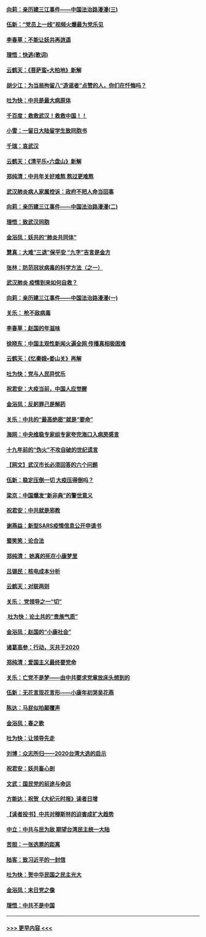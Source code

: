 #### [向莉：亲历建三江事件——中国法治路漫漫(三)](../pages/nsc993/n11831825.md?t=02021655) 
#### [伍新：“党员上一线”视频火爆最为党乐见](../pages/nsc993/n11838200.md?t=02021655) 
#### [李春草：不能让妖共再逍遥](../pages/nsc993/n11838102.md?t=02021655) 
#### [理悟：快逃(歌词)](../pages/nsc993/n11838083.md?t=02021655) 
#### [云鹤天：《菩萨蛮▪大柏地》新解](../pages/nsc993/n11838059.md?t=02021655) 
#### [胡少江：为当局拘留八“造谣者”点赞的人，你们在忏悔吗？](../pages/nsc993/n11836801.md?t=02021655) 
#### [吐为快：中共是最大病原体](../pages/nsc993/n11836748.md?t=02021655) 
#### [千百度：救救武汉！救救中国！！](../pages/nsc993/n11836145.md?t=02021655) 
#### [小雪：一留日大陆留学生致同胞书](../pages/nsc993/n11834624.md?t=02021655) 
#### [千瑞：哀武汉](../pages/nsc993/n11833647.md?t=02021655) 
#### [云鹤天：《清平乐▪六盘山》新解](../pages/nsc993/n11833611.md?t=02021655) 
#### [郑纯清：中共年关好难熬 熬过更难熬](../pages/nsc993/n11833489.md?t=02021655) 
#### [武汉肺炎病人家属控诉：政府不把人命当回事](../pages/nsc993/n11833205.md?t=02021655) 
#### [向莉：亲历建三江事件——中国法治路漫漫(二)](../pages/nsc993/n11829102.md?t=02021655) 
#### [理悟：致武汉同胞](../pages/nsc993/n11831522.md?t=02021655) 
#### [金浴凤：妖共的“肺炎共同体”](../pages/nsc993/n11829448.md?t=02021655) 
#### [慧真：大难“三退”保平安 “九字”吉言是金方](../pages/nsc993/n11829501.md?t=02021655) 
#### [张林：防范冠状病毒的科学方法（之一）](../pages/nsc993/n11828618.md?t=02021655) 
#### [武汉肺炎 疫情到来如何自救？](../pages/nsc993/n11827632.md?t=02021655) 
#### [向莉：亲历建三江事件——中国法治路漫漫(一)](../pages/nsc993/n11827190.md?t=02021655) 
#### [关乐： 枪不敌病毒](../pages/nsc993/n11826746.md?t=02021655) 
#### [李春草：赵国的年滋味](../pages/nsc993/n11826321.md?t=02021655) 
#### [徐晓东：中国主观性新闻火遍全网 传播真相极困难](../pages/nsc993/n11826508.md?t=02021655) 
#### [云鹤天：《忆秦娥▪娄山关》再解](../pages/nsc993/n11824682.md?t=02021655) 
#### [吐为快：党与人民异忧乐](../pages/nsc993/n11824660.md?t=02021655) 
#### [祝君安：大疫当前，中国人应觉醒](../pages/nsc993/n11821946.md?t=02021655) 
#### [金浴凤：反躬罪己是解药](../pages/nsc993/n11820280.md?t=02021655) 
#### [关乐：中共的“最高绝密”就是“要命”](../pages/nsc993/n11816946.md?t=02021655) 
#### [海网：中央维稳专家组专家夸完海口入病房感言](../pages/nsc993/n11815138.md?t=02021655) 
#### [十九年前的“伪火”不攻自破的世纪谎言](../pages/nsc993/n11813238.md?t=02021655) 
#### [【网文】武汉市长必须回答的六个问题](../pages/nsc993/n11813848.md?t=02021655) 
#### [伍新：稳定压倒一切 大疫压得倒吗？](../pages/nsc993/n11812634.md?t=02021655) 
#### [梁京：中国爆发“新非典”的警世意义](../pages/nsc993/n11812554.md?t=02021655) 
#### [祝君安：中共就是邪教](../pages/nsc993/n11812431.md?t=02021655) 
#### [谢燕益：新型SARS疫情信息公开申请书](../pages/nsc993/n11808840.md?t=02021655) 
#### [蜀笑笑：论合法](../pages/nsc993/n11808064.md?t=02021655) 
#### [郑纯清： 她真的死在小康梦里](../pages/nsc993/n11806623.md?t=02021655) 
#### [吕锡民：核电成本分析](../pages/nsc993/n11806284.md?t=02021655) 
#### [云鹤天：对联两则](../pages/nsc993/n11805957.md?t=02021655) 
#### [关乐： 党领导之一“切”](../pages/nsc993/n11804505.md?t=02021655) 
#### [ 吐为快：论土共的“贵族气质”](../pages/nsc993/n11804490.md?t=02021655) 
#### [金浴凤：赵国的“小康社会”](../pages/nsc993/n11804452.md?t=02021655) 
#### [诸葛高参：行动，灭共于2020](../pages/nsc993/n11804120.md?t=02021655) 
#### [郑纯清：爱国主义最终要党命](../pages/nsc993/n11802197.md?t=02021655) 
#### [关乐：亡党不是梦——由中共要求党章放床头想到的](../pages/nsc993/n11802156.md?t=02021655) 
#### [伍新：无花言现花言形——小康年初哭吴花燕](../pages/nsc993/n11800044.md?t=02021655) 
#### [陈达：马屁似拍颠覆声](../pages/nsc993/n11800010.md?t=02021655) 
#### [金浴凤：春之歌](../pages/nsc993/n11797687.md?t=02021655) 
#### [吐为快：让领导先走](../pages/nsc993/n11797512.md?t=02021655) 
#### [刘博：众志所归——2020台湾大选的启示](../pages/nsc993/n11796878.md?t=02021655) 
#### [祝君安：妖共畜心剖](../pages/nsc993/n11794273.md?t=02021655) 
#### [文武：国民党的前途与命运](../pages/nsc993/n11794198.md?t=02021655) 
#### [方能达：祝贺《大纪元时报》读者日增](../pages/nsc993/n11793807.md?t=02021655) 
#### [【读者投书】中共对穆斯林的迫害成扩大趋势](../pages/nsc993/n11791371.md?t=02021655) 
#### [中立：中共与民为敌 期望台湾民主统一大陆](../pages/nsc993/n11790392.md?t=02021655) 
#### [苦胆：一张选票的距离](../pages/nsc993/n11788914.md?t=02021655) 
#### [陆客：致习近平的一封信](../pages/nsc993/n11788867.md?t=02021655) 
#### [吐为快：贺中华民国之民主光大](../pages/nsc993/n11788618.md?t=02021655) 
#### [金浴凤：末日党之像](../pages/nsc993/n11787475.md?t=02021655) 
#### [理悟：中共不是中国](../pages/nsc993/n11787463.md?t=02021655) 

----
#### [ >>> 更早内容 <<< ](../indexes/nsc993-earlier.md)
